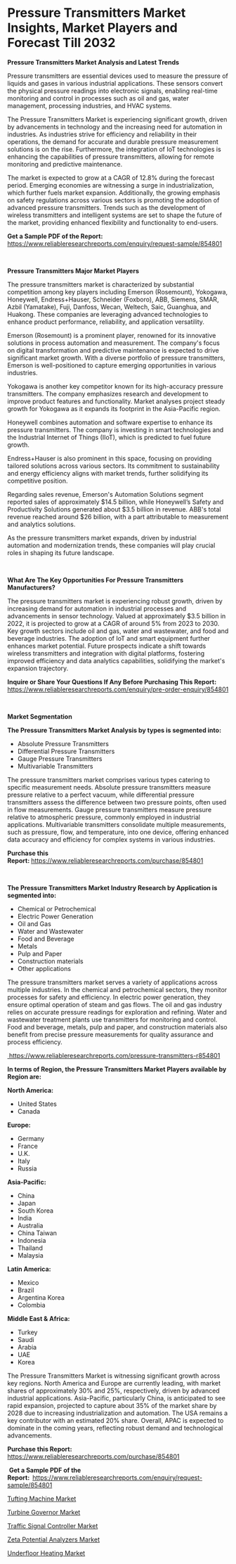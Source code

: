 <p><h1>Pressure Transmitters Market Insights, Market Players and Forecast Till 2032</h1></p><p><strong>Pressure Transmitters Market Analysis and Latest Trends</strong></p>
<p><p>Pressure transmitters are essential devices used to measure the pressure of liquids and gases in various industrial applications. These sensors convert the physical pressure readings into electronic signals, enabling real-time monitoring and control in processes such as oil and gas, water management, processing industries, and HVAC systems.</p><p>The Pressure Transmitters Market is experiencing significant growth, driven by advancements in technology and the increasing need for automation in industries. As industries strive for efficiency and reliability in their operations, the demand for accurate and durable pressure measurement solutions is on the rise. Furthermore, the integration of IoT technologies is enhancing the capabilities of pressure transmitters, allowing for remote monitoring and predictive maintenance.</p><p>The market is expected to grow at a CAGR of 12.8% during the forecast period. Emerging economies are witnessing a surge in industrialization, which further fuels market expansion. Additionally, the growing emphasis on safety regulations across various sectors is promoting the adoption of advanced pressure transmitters. Trends such as the development of wireless transmitters and intelligent systems are set to shape the future of the market, providing enhanced flexibility and functionality to end-users.</p></p>
<p><strong>Get a Sample PDF of the Report:&nbsp;</strong> <a href="https://www.reliableresearchreports.com/enquiry/request-sample/854801?utm_campaign=113&utm_medium=2&utm_source=Github&utm_content=ia&utm_term=17022025&utm_id=pressure-transmitters">https://www.reliableresearchreports.com/enquiry/request-sample/854801</a></p>
<p>&nbsp;</p>
<p><strong>Pressure Transmitters Major Market Players</strong></p>
<p><p>The pressure transmitters market is characterized by substantial competition among key players including Emerson (Rosemount), Yokogawa, Honeywell, Endress+Hauser, Schneider (Foxboro), ABB, Siemens, SMAR, Azbil (Yamatake), Fuji, Danfoss, Wecan, Weltech, Saic, Guanghua, and Huakong. These companies are leveraging advanced technologies to enhance product performance, reliability, and application versatility.</p><p>Emerson (Rosemount) is a prominent player, renowned for its innovative solutions in process automation and measurement. The company's focus on digital transformation and predictive maintenance is expected to drive significant market growth. With a diverse portfolio of pressure transmitters, Emerson is well-positioned to capture emerging opportunities in various industries.</p><p>Yokogawa is another key competitor known for its high-accuracy pressure transmitters. The company emphasizes research and development to improve product features and functionality. Market analyses project steady growth for Yokogawa as it expands its footprint in the Asia-Pacific region.</p><p>Honeywell combines automation and software expertise to enhance its pressure transmitters. The company is investing in smart technologies and the Industrial Internet of Things (IIoT), which is predicted to fuel future growth. </p><p>Endress+Hauser is also prominent in this space, focusing on providing tailored solutions across various sectors. Its commitment to sustainability and energy efficiency aligns with market trends, further solidifying its competitive position. </p><p>Regarding sales revenue, Emerson's Automation Solutions segment reported sales of approximately $14.5 billion, while Honeywell’s Safety and Productivity Solutions generated about $3.5 billion in revenue. ABB's total revenue reached around $26 billion, with a part attributable to measurement and analytics solutions. </p><p>As the pressure transmitters market expands, driven by industrial automation and modernization trends, these companies will play crucial roles in shaping its future landscape.</p></p>
<p>&nbsp;</p>
<p><strong>What Are The Key Opportunities For Pressure Transmitters Manufacturers?</strong></p>
<p><p>The pressure transmitters market is experiencing robust growth, driven by increasing demand for automation in industrial processes and advancements in sensor technology. Valued at approximately $3.5 billion in 2022, it is projected to grow at a CAGR of around 5% from 2023 to 2030. Key growth sectors include oil and gas, water and wastewater, and food and beverage industries. The adoption of IoT and smart equipment further enhances market potential. Future prospects indicate a shift towards wireless transmitters and integration with digital platforms, fostering improved efficiency and data analytics capabilities, solidifying the market's expansion trajectory.</p></p>
<p><strong>Inquire or Share Your Questions If Any Before Purchasing This Report:</strong> <a href="https://www.reliableresearchreports.com/enquiry/pre-order-enquiry/854801?utm_campaign=113&utm_medium=2&utm_source=Github&utm_content=ia&utm_term=17022025&utm_id=pressure-transmitters">https://www.reliableresearchreports.com/enquiry/pre-order-enquiry/854801</a></p>
<p>&nbsp;</p>
<p><strong>Market Segmentation</strong></p>
<p><strong>The Pressure Transmitters Market Analysis by types is segmented into:</strong></p>
<p><ul><li>Absolute Pressure Transmitters</li><li>Differential Pressure Transmitters</li><li>Gauge Pressure Transmitters</li><li>Multivariable Transmitters</li></ul></p>
<p><p>The pressure transmitters market comprises various types catering to specific measurement needs. Absolute pressure transmitters measure pressure relative to a perfect vacuum, while differential pressure transmitters assess the difference between two pressure points, often used in flow measurements. Gauge pressure transmitters measure pressure relative to atmospheric pressure, commonly employed in industrial applications. Multivariable transmitters consolidate multiple measurements, such as pressure, flow, and temperature, into one device, offering enhanced data accuracy and efficiency for complex systems in various industries.</p></p>
<p><strong>Purchase this Report:&nbsp;</strong><a href="https://www.reliableresearchreports.com/purchase/854801?utm_campaign=113&utm_medium=2&utm_source=Github&utm_content=ia&utm_term=17022025&utm_id=pressure-transmitters">https://www.reliableresearchreports.com/purchase/854801</a></p>
<p>&nbsp;</p>
<p><strong>The Pressure Transmitters Market Industry Research by Application is segmented into:</strong></p>
<p><ul><li>Chemical or Petrochemical</li><li>Electric Power Generation</li><li>Oil and Gas</li><li>Water and Wastewater</li><li>Food and Beverage</li><li>Metals</li><li>Pulp and Paper</li><li>Construction materials</li><li>Other applications</li></ul></p>
<p><p>The pressure transmitters market serves a variety of applications across multiple industries. In the chemical and petrochemical sectors, they monitor processes for safety and efficiency. In electric power generation, they ensure optimal operation of steam and gas flows. The oil and gas industry relies on accurate pressure readings for exploration and refining. Water and wastewater treatment plants use transmitters for monitoring and control. Food and beverage, metals, pulp and paper, and construction materials also benefit from precise pressure measurements for quality assurance and process efficiency.</p></p>
<p><a href="https://www.reliableresearchreports.com/pressure-transmitters-r854801?utm_campaign=113&utm_medium=2&utm_source=Github&utm_content=ia&utm_term=17022025&utm_id=pressure-transmitters">&nbsp;https://www.reliableresearchreports.com/pressure-transmitters-r854801</a></p>
<p><strong>In terms of Region, the Pressure Transmitters Market Players available by Region are:</strong></p>
<p>
    <p> <strong> North America: </strong>
        <ul>
            <li>United States</li>
            <li>Canada</li>
        </ul>
        </p> 
    <p> <strong> Europe: </strong>
        <ul>
            <li>Germany</li>
            <li>France</li>
            <li>U.K.</li>
            <li>Italy</li>
            <li>Russia</li>
        </ul>
        </p> 
    <p> <strong> Asia-Pacific: </strong>
        <ul>
            <li>China</li>
            <li>Japan</li>
            <li>South Korea</li>
            <li>India</li>
            <li>Australia</li>
            <li>China Taiwan</li>
            <li>Indonesia</li>
            <li>Thailand</li>
            <li>Malaysia</li>
        </ul>
        </p> 
    <p> <strong> Latin America: </strong>
        <ul>
            <li>Mexico</li>
            <li>Brazil</li>
            <li>Argentina Korea</li>
            <li>Colombia</li>
        </ul>
        </p> 
    <p> <strong> Middle East & Africa: </strong>
        <ul>
            <li>Turkey</li>
            <li>Saudi</li>
            <li>Arabia</li>
            <li>UAE</li>
            <li>Korea</li>
        </ul>
    </p>
    </p>
<p><p>The Pressure Transmitters Market is witnessing significant growth across key regions. North America and Europe are currently leading, with market shares of approximately 30% and 25%, respectively, driven by advanced industrial applications. Asia-Pacific, particularly China, is anticipated to see rapid expansion, projected to capture about 35% of the market share by 2028 due to increasing industrialization and automation. The USA remains a key contributor with an estimated 20% share. Overall, APAC is expected to dominate in the coming years, reflecting robust demand and technological advancements.</p></p>
<p><strong>Purchase this Report: </strong><a href="https://www.reliableresearchreports.com/purchase/854801?utm_campaign=113&utm_medium=2&utm_source=Github&utm_content=ia&utm_term=17022025&utm_id=pressure-transmitters">https://www.reliableresearchreports.com/purchase/854801</a></p>
<p>&nbsp;<strong>Get a Sample PDF of the Report:&nbsp;&nbsp;</strong><a href="https://www.reliableresearchreports.com/enquiry/request-sample/854801?utm_campaign=113&utm_medium=2&utm_source=Github&utm_content=ia&utm_term=17022025&utm_id=pressure-transmitters">https://www.reliableresearchreports.com/enquiry/request-sample/854801</a></p>
<p><strong></strong></p>
<p><p><a href="https://github.com/mriwacraane/Market-Research-Report-List-1/blob/main/tufting-machine-market.md?utm_campaign=113&utm_medium=2&utm_source=Github&utm_content=ia&utm_term=17022025&utm_id=pressure-transmitters">Tufting Machine Market</a></p><p><a href="https://github.com/chikenmhamdi/Market-Research-Report-List-1/blob/main/turbine-governor-market.md?utm_campaign=113&utm_medium=2&utm_source=Github&utm_content=ia&utm_term=17022025&utm_id=pressure-transmitters">Turbine Governor Market</a></p><p><a href="https://github.com/hunanuzmez/Market-Research-Report-List-1/blob/main/traffic-signal-controller-market.md?utm_campaign=113&utm_medium=2&utm_source=Github&utm_content=ia&utm_term=17022025&utm_id=pressure-transmitters">Traffic Signal Controller Market</a></p><p><a href="https://github.com/ajatawlasta/Market-Research-Report-List-1/blob/main/zeta-potential-analyzers-market.md?utm_campaign=113&utm_medium=2&utm_source=Github&utm_content=ia&utm_term=17022025&utm_id=pressure-transmitters">Zeta Potential Analyzers Market</a></p><p><a href="https://github.com/benhaeneye/Market-Research-Report-List-1/blob/main/underfloor-heating-market.md?utm_campaign=113&utm_medium=2&utm_source=Github&utm_content=ia&utm_term=17022025&utm_id=pressure-transmitters">Underfloor Heating Market</a></p></p>